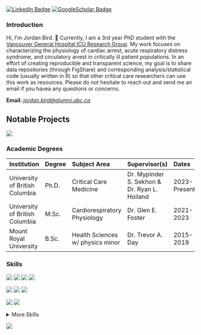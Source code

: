 [![LinkedIn Badge](https://img.shields.io/badge/LinkedIn-Profile-informational?style=plastic&logo=linkedin&logoColor=white&color=0D76A8)](https://www.linkedin.com/in/jordandbird/)
[![GoogleScholar Badge](https://img.shields.io/badge/Google_Scholar-Profile-informational?style=plastic&logo=googlescholar&logoColor=white&color=0D76A8)](https://scholar.google.com/citations?user=5PLaC0wAAAAJ&hl=en)  

### Introduction
Hi, I'm Jordan Bird. 👋 Currently, I am a 3rd year PhD student with the [Vancouver General Hospital ICU Research Group](https://www.cerebriresearch.ca/team/). My work focuses on characterizing the physiology of cardiac arrest, acute respiratory distress syndrome, and circulatory arrest in critically ill patient populations. In an effort of creating reproducible and transparent science, my goal is to share data repositories (through FigShare) and corresponding analysis/statistical code (usually written in R) so that other critical care researchers can use this work as resources. Please do not hesitate to reach out and send me an email if you havea any questions or concerns.  

**Email:** *<jordan.bird@alumni.ubc.ca>*

## Notable Projects
![](https://img.shields.io/badge/Paper-Nature_Medicine-informational?style=plastic&logo=doi&logoColor=white&color=E64B35)

### Academic Degrees
|Institution|Degree|Subject Area|Supervisor(s)|Dates|
|:----------|:-----|:-----|:-----|:----|
|University of British Columbia|Ph.D.|Critical Care Medicine|Dr. Mypinder S. Sekhon & Dr. Ryan L. Hoiland|2023-Present|
|University of British Columbia|M.Sc.|Cardiorespiratory Physiology|Dr. Glen E. Foster|2021-2023|
|Mount Royal University|B.Sc.|Health Sciences w/ physics minor|Dr. Trevor A. Day|2015-2019|

### Skills
![](https://img.shields.io/badge/Code-R-informational?style=plastic&logo=r&logoColor=white&color=40B4E5)
![](https://img.shields.io/badge/Tool-Tidyverse-informational?style=plastic&logo=tidyverse&logoColor=white&color=40B4E5)
![](https://img.shields.io/badge/Tool-rstatix-informational?style=plastic&logo=tidyverse&logoColor=white&color=40B4E5)
![](https://img.shields.io/badge/Tool-ggplot-informational?style=plastic&logo=tidyverse&logoColor=white&color=40B4E5)
  
![](https://img.shields.io/badge/Skill-Data_Visualization-informational?style=plastic&logo=tidyverse&logoColor=white&color=EDB83D)
![](https://img.shields.io/badge/Skill-Statistical_Analysis-informational?style=plastic&logoColor=white&color=EDB83D)
![](https://img.shields.io/badge/Skill-Scientific_Writing-informational?style=plastic&logoColor=white&color=EDB83D)
  
![](https://img.shields.io/badge/Expertise-Cerebrovascular_Physiology-informational?style=plastic&logoColor=white&color=D70026)
![](https://img.shields.io/badge/Expertise-Respiratory_Physiology-informational?style=plastic&logoColor=white&color=D70026)


<details>
<summary>More Skills</summary>

![](https://img.shields.io/badge/Tool-RStudio-informational?style=plastic&logo=rstudioide&logoColor=white&color=40B4E5)
![](https://img.shields.io/badge/Tool-lubridate-informational?style=plastic&logo=tidyverse&logoColor=white&color=40B4E5)
![](https://img.shields.io/badge/Tool-RMarkdown-informational?style=plastic&logo=tidyverse&logoColor=white&color=40B4E5)
![](https://img.shields.io/badge/Code-Python-informational?style=plastic&logo=python&logoColor=white&color=40B4E5)

...
</details>


![](https://komarev.com/ghpvc/?username=BirdImaging&color=002145&style=plastic&abbreviated=true)
